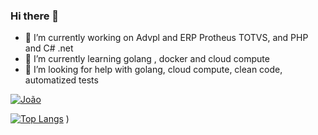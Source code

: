 ### Hi there 👋

- 🔭 I’m currently working on Advpl and ERP Protheus TOTVS, and PHP and C# .net
- 🌱 I’m currently learning golang , docker and cloud compute
- 🤔 I’m looking for help with golang, cloud compute, clean code, automatized tests


[![João](https://github-readme-stats.vercel.app/api?username=jmfrolim&show_icons=true&count_private=true
)](https://github.com/jmfrolim/github-readme-stats)


[![Top Langs](https://github-readme-stats.vercel.app/api/top-langs/?username=jmfrolim)](https://github.com/jmfrolim/github-readme-stats)
)

<!--

**jmfrolim/jmfrolim** is a ✨ _special_ ✨ repository because its `README.md` (this file) appears on your GitHub profile.

Here are some ideas to get you started:
- 👯 I’m looking to collaborate on ...
- 🤔 I’m looking for help with ...
- 💬 Ask me about ...
- 📫 How to reach me: ...
- 😄 Pronouns: ...
- ⚡ Fun fact: ...
-->

